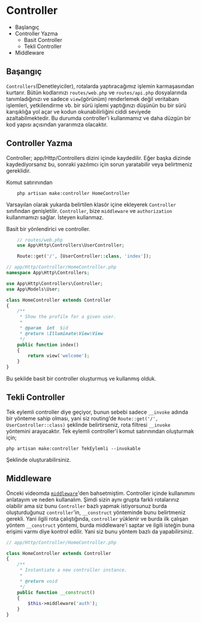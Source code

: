 # Controller

- Başlangıç
- Controller Yazma
  - Basit Controller
  - Tekli Controller
- Middleware

## Başangıç

 `Controllers`(Denetleyiciler), rotalarda yaptıracağımız işlemin karmaşasından kurtarır. Bütün kodlarınızı `routes/web.php` ve `routes/api.php` dosyalarında tanımladığınızı ve sadece `view`(görünüm) renderlemek değil veritabanı işlemleri, yetkilendirme vb. bir sürü işlemi yaptığınızı düşünün bu bir sürü karışıklığa yol açar ve kodun okunabilirliğini ciddi seviyede azaltabilmektedir. Bu durumda controller'i kullanmamız ve daha düzgün bir kod yapısı açısından yararımıza olacaktır.

## Controller Yazma

Controller; app/Http/Controllers dizini içinde kaydedilir. Eğer başka dizinde kaydediyorsanız bu, sonraki yazılımcı için sorun yaratabilir veya belirtmeniz gereklidir.

Komut satırınından

```shell
    php artisan make:controller HomeController
```

Varsayılan olarak yukarda belirtilen klasör içine ekleyerek `Controller` sınıfından genişletilir. `Controller`, bize `middleware` ve `authorization` kullanmamızı sağlar. İsteyen kullanmaz.

Basit bir yönlendirici ve controller.

```php
    // routes/web.php
    use App\Http\Controllers\UserController;

    Route::get('/', [UserController::class, 'index']);
```

```php
// app/Http/Controller/HomeController.php
namespace App\Http\Controllers;

use App\Http\Controllers\Controller;
use App\Models\User;

class HomeController extends Controller
{
    /**
     * Show the profile for a given user.
     *
     * @param  int  $id
     * @return \Illuminate\View\View
     */
    public function index()
    {
        return view('welcome');
    }
}
```

Bu şekilde basit bir controller oluşturmuş ve kullanmış olduk.

## Tekli Controller

Tek eylemli controller diye geçiyor, bunun sebebi sadece `__invoke` adında bir yönteme sahip olması, yani siz routing'de `Route::get('/', UserController::class)` şeklinde belirtirseniz, rota filtresi `__invoke` yöntemini arayacaktır. Tek eylemli controller'i komut satırınından oluşturmak için;

```shell
php artisan make:controller TekEylemli --invokable
```

Şeklinde oluşturabilirsiniz.

## Middleware

Önceki videomda [`middleware`](https://www.youtube.com/watch?v=-7SnEDPMTzk)'den bahsetmiştim.
Controller içinde kullanımını anlatayım ve neden kullanalım. 
Şimdi sizin aynı grupta farklı rotalarınız olabilir ama siz bunu `Controller` bazlı yapmak istiyorsunuz burda oluşturduğunuz `controller`'in, `__construct` yönteminde bunu belirtmeniz gerekli. Yani ilgili rota çalıştığında, `controller` yüklenir ve burda ilk çalışan yöntem `__construct` yöntemi, burda middleware'i saptar ve ilgili isteğin buna erişimi varmı diye kontrol edilir. Yani siz bunu yöntem bazlı da yapabilirsiniz.

```php
// app/Http/Controller/HomeController.php

class HomeController extends Controller
{
    /**
     * Instantiate a new controller instance.
     *
     * @return void
     */
    public function __construct()
    {
        $this->middleware('auth');
    }
}
```
